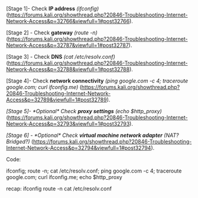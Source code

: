 [Stage 1]- Check **IP address** _(ifconfig)_  
(https://forums.kali.org/showthread.php?20846-Troubleshooting-Internet-Network-Access&p=32766&viewfull=1#post32766). 

[Stage 2] - Check **gateway** _(route -n)_ 
(https://forums.kali.org/showthread.php?20846-Troubleshooting-Internet-Network-Access&p=32787&viewfull=1#post32787). 

[Stage 3] - Check **DNS** _(cat /etc/resolv.conf)_  
(https://forums.kali.org/showthread.php?20846-Troubleshooting-Internet-Network-Access&p=32788&viewfull=1#post32788).

[Stage 4]- Check **network connectivity** _(ping google.com -c 4; traceroute google.com; curl ifconfig.me)_
(https://forums.kali.org/showthread.php?20846-Troubleshooting-Internet-Network-Access&p=32789&viewfull=1#post32789).  

_[Stage 5]-_ _\*Optional\*_ _Check **proxy settings** _(echo $http\_proxy)__  
(https://forums.kali.org/showthread.php?20846-Troubleshooting-Internet-Network-Access&p=32793&viewfull=1#post32793). 

_[Stage 6] - \*Optional\* Check **virtual machine network adapter** _(NAT? Bridged?)__
(https://forums.kali.org/showthread.php?20846-Troubleshooting-Internet-Network-Access&p=32794&viewfull=1#post32794).

Code:

ifconfig; route -n; cat /etc/resolv.conf; ping google.com -c 4; traceroute google.com; curl ifconfig.me; echo $http\_proxy

recap:
	ifconfig
	route -n
	cat /etc/resolv.conf